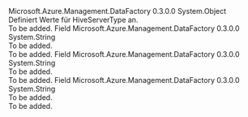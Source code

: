 <Type Name="HiveServerType" FullName="Microsoft.Azure.Management.DataFactory.Models.HiveServerType">
  <TypeSignature Language="C#" Value="public static class HiveServerType" />
  <TypeSignature Language="ILAsm" Value=".class public auto ansi abstract sealed beforefieldinit HiveServerType extends System.Object" />
  <TypeSignature Language="DocId" Value="T:Microsoft.Azure.Management.DataFactory.Models.HiveServerType" />
  <TypeSignature Language="VB.NET" Value="Public Class HiveServerType" />
  <TypeSignature Language="F#" Value="type HiveServerType = class" />
  <AssemblyInfo>
    <AssemblyName>Microsoft.Azure.Management.DataFactory</AssemblyName>
    <AssemblyVersion>0.3.0.0</AssemblyVersion>
  </AssemblyInfo>
  <Base>
    <BaseTypeName>System.Object</BaseTypeName>
  </Base>
  <Interfaces />
  <Docs>
    <summary>
            Definiert Werte für HiveServerType an.
            </summary>
    <remarks>To be added.</remarks>
  </Docs>
  <Members>
    <Member MemberName="HiveServer1">
      <MemberSignature Language="C#" Value="public const string HiveServer1;" />
      <MemberSignature Language="ILAsm" Value=".field public static literal string HiveServer1" />
      <MemberSignature Language="DocId" Value="F:Microsoft.Azure.Management.DataFactory.Models.HiveServerType.HiveServer1" />
      <MemberSignature Language="VB.NET" Value="Public Const HiveServer1 As String " />
      <MemberSignature Language="F#" Value="val mutable HiveServer1 : string" Usage="Microsoft.Azure.Management.DataFactory.Models.HiveServerType.HiveServer1" />
      <MemberType>Field</MemberType>
      <AssemblyInfo>
        <AssemblyName>Microsoft.Azure.Management.DataFactory</AssemblyName>
        <AssemblyVersion>0.3.0.0</AssemblyVersion>
      </AssemblyInfo>
      <ReturnValue>
        <ReturnType>System.String</ReturnType>
      </ReturnValue>
      <Docs>
        <summary>To be added.</summary>
        <remarks>To be added.</remarks>
      </Docs>
    </Member>
    <Member MemberName="HiveServer2">
      <MemberSignature Language="C#" Value="public const string HiveServer2;" />
      <MemberSignature Language="ILAsm" Value=".field public static literal string HiveServer2" />
      <MemberSignature Language="DocId" Value="F:Microsoft.Azure.Management.DataFactory.Models.HiveServerType.HiveServer2" />
      <MemberSignature Language="VB.NET" Value="Public Const HiveServer2 As String " />
      <MemberSignature Language="F#" Value="val mutable HiveServer2 : string" Usage="Microsoft.Azure.Management.DataFactory.Models.HiveServerType.HiveServer2" />
      <MemberType>Field</MemberType>
      <AssemblyInfo>
        <AssemblyName>Microsoft.Azure.Management.DataFactory</AssemblyName>
        <AssemblyVersion>0.3.0.0</AssemblyVersion>
      </AssemblyInfo>
      <ReturnValue>
        <ReturnType>System.String</ReturnType>
      </ReturnValue>
      <Docs>
        <summary>To be added.</summary>
        <remarks>To be added.</remarks>
      </Docs>
    </Member>
    <Member MemberName="HiveThriftServer">
      <MemberSignature Language="C#" Value="public const string HiveThriftServer;" />
      <MemberSignature Language="ILAsm" Value=".field public static literal string HiveThriftServer" />
      <MemberSignature Language="DocId" Value="F:Microsoft.Azure.Management.DataFactory.Models.HiveServerType.HiveThriftServer" />
      <MemberSignature Language="VB.NET" Value="Public Const HiveThriftServer As String " />
      <MemberSignature Language="F#" Value="val mutable HiveThriftServer : string" Usage="Microsoft.Azure.Management.DataFactory.Models.HiveServerType.HiveThriftServer" />
      <MemberType>Field</MemberType>
      <AssemblyInfo>
        <AssemblyName>Microsoft.Azure.Management.DataFactory</AssemblyName>
        <AssemblyVersion>0.3.0.0</AssemblyVersion>
      </AssemblyInfo>
      <ReturnValue>
        <ReturnType>System.String</ReturnType>
      </ReturnValue>
      <Docs>
        <summary>To be added.</summary>
        <remarks>To be added.</remarks>
      </Docs>
    </Member>
  </Members>
</Type>